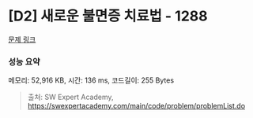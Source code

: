 # [D2] 새로운 불면증 치료법 - 1288 

[문제 링크](https://swexpertacademy.com/main/code/problem/problemDetail.do?contestProbId=AV18_yw6I9MCFAZN) 

### 성능 요약

메모리: 52,916 KB, 시간: 136 ms, 코드길이: 255 Bytes



> 출처: SW Expert Academy, https://swexpertacademy.com/main/code/problem/problemList.do
